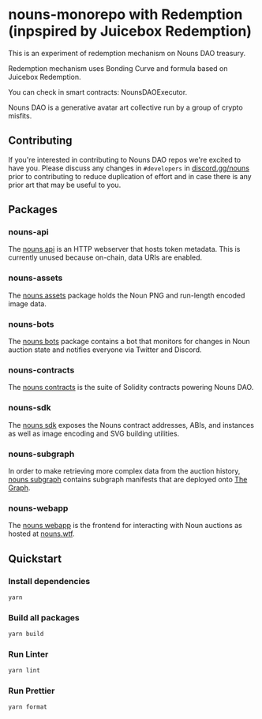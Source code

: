 # nouns-monorepo with Redemption (inpspired by Juicebox Redemption)

This is an experiment of redemption mechanism on Nouns DAO treasury.

Redemption mechanism uses Bonding Curve and formula based on Juicebox Redemption.

You can check in smart contracts: NounsDAOExecutor.

Nouns DAO is a generative avatar art collective run by a group of crypto misfits.

## Contributing

If you're interested in contributing to Nouns DAO repos we're excited to have you. Please discuss any changes in `#developers` in [discord.gg/nouns](https://discord.gg/nouns) prior to contributing to reduce duplication of effort and in case there is any prior art that may be useful to you.

## Packages

### nouns-api

The [nouns api](packages/nouns-api) is an HTTP webserver that hosts token metadata. This is currently unused because on-chain, data URIs are enabled.

### nouns-assets

The [nouns assets](packages/nouns-assets) package holds the Noun PNG and run-length encoded image data.

### nouns-bots

The [nouns bots](packages/nouns-bots) package contains a bot that monitors for changes in Noun auction state and notifies everyone via Twitter and Discord.

### nouns-contracts

The [nouns contracts](packages/nouns-contracts) is the suite of Solidity contracts powering Nouns DAO.

### nouns-sdk

The [nouns sdk](packages/nouns-sdk) exposes the Nouns contract addresses, ABIs, and instances as well as image encoding and SVG building utilities.

### nouns-subgraph

In order to make retrieving more complex data from the auction history, [nouns subgraph](packages/nouns-subgraph) contains subgraph manifests that are deployed onto [The Graph](https://thegraph.com).

### nouns-webapp

The [nouns webapp](packages/nouns-webapp) is the frontend for interacting with Noun auctions as hosted at [nouns.wtf](https://nouns.wtf).

## Quickstart

### Install dependencies

```sh
yarn
```

### Build all packages

```sh
yarn build
```

### Run Linter

```sh
yarn lint
```

### Run Prettier

```sh
yarn format
```
